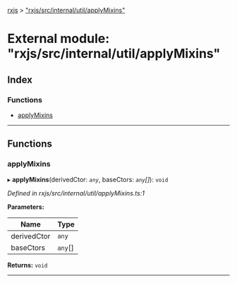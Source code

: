 [rxjs](../README.md) > ["rxjs/src/internal/util/applyMixins"](../modules/_rxjs_src_internal_util_applymixins_.md)

# External module: "rxjs/src/internal/util/applyMixins"

## Index

### Functions

* [applyMixins](_rxjs_src_internal_util_applymixins_.md#applymixins)

---

## Functions

<a id="applymixins"></a>

###  applyMixins

▸ **applyMixins**(derivedCtor: *`any`*, baseCtors: *`any`[]*): `void`

*Defined in rxjs/src/internal/util/applyMixins.ts:1*

**Parameters:**

| Name | Type |
| ------ | ------ |
| derivedCtor | `any` |
| baseCtors | `any`[] |

**Returns:** `void`

___

